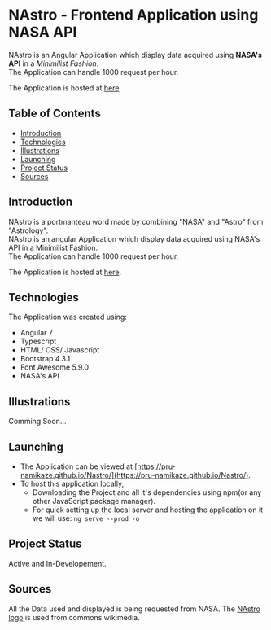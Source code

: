 # NAstro - Frontend Application using NASA API
NAstro is an Angular Application which display data acquired using **NASA's API** in a *Minimilist Fashion*.  
The Application can handle 1000 request per hour.  
  
The Application is hosted at [here](https://pru-namikaze.github.io/Nastro/).  

## Table of Contents
  * [Introduction](#Introduction)
  * [Technologies](#Technologies)
  * [Illustrations](#Illustrations)
  * [Launching](#Launching)
  * [Project Status](#Project-Status)
  * [Sources](#Sources)

## Introduction
NAstro is a portmanteau word made by combining "NASA" and "Astro" from "Astrology".  
NAstro is an angular Application which display data acquired using NASA's API in a Minimilist Fashion.  
The Application can handle 1000 request per hour.  
  
The Application is hosted at [here](https://pru-namikaze.github.io/Nastro/).  

## Technologies
The Application was created using:
  * Angular 7
  * Typescript
  * HTML/ CSS/ Javascript
  * Bootstrap 4.3.1
  * Font Awesome 5.9.0
  * NASA's API

## Illustrations
Comming Soon...

## Launching
  * The Application can be viewed at [https://pru-namikaze.github.io/Nastro/](https://pru-namikaze.github.io/Nastro/).
  * To host this application locally,
    + Downloading the Project and all it's dependencies using npm(or any other JavaScript package manager).
    + For quick setting up the local server and hosting the application on it we will use: 
    ```ng serve --prod -o```

## Project Status
Active and In-Developement.

## Sources
All the Data used and displayed is being requested from NASA.
The [NAstro logo](https://commons.wikimedia.org/wiki/File:Nastro_logo.jpg) is used from commons wikimedia.

